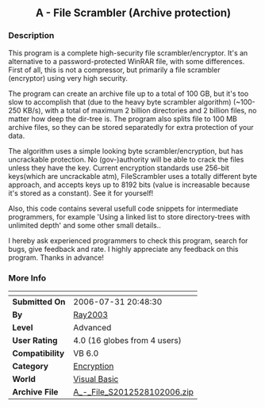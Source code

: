 ﻿<div align="center">

## A \- File Scrambler \(Archive protection\)


</div>

### Description

This program is a complete high-security file scrambler/encryptor. It's an alternative to a password-protected WinRAR file, with some differences. First of all, this is not a compressor, but primarily a file scrambler (encryptor) using very high security.

The program can create an archive file up to a total of 100 GB, but it's too slow to accomplish that (due to the heavy byte scrambler algorithm) (~100-250 KB/s), with a total of maximum 2 billion directories and 2 billion files, no matter how deep the dir-tree is. The program also splits file to 100 MB archive files, so they can be stored separatedly for extra protection of your data.

The algorithm uses a simple looking byte scrambler/encryption, but has uncrackable protection. No (gov-)authority will be able to crack the files unless they have the key. Current encryption standards use 256-bit keys(which are uncrackable atm), FileScrambler uses a totally different byte approach, and accepts keys up to 8192 bits (value is increasable because it's stored as a constant). See it for yourself!

Also, this code contains several usefull code snippets for intermediate programmers, for example 'Using a linked list to store directory-trees with unlimited depth' and some other small details..

I hereby ask experienced programmers to check this program, search for bugs, give feedback and rate. I highly appreciate any feedback on this program. Thanks in advance!
 
### More Info
 


<span>             |<span>
---                |---
**Submitted On**   |2006-07-31 20:48:30
**By**             |[Ray2003](https://github.com/Planet-Source-Code/PSCIndex/blob/master/ByAuthor/ray2003.md)
**Level**          |Advanced
**User Rating**    |4.0 (16 globes from 4 users)
**Compatibility**  |VB 6\.0
**Category**       |[Encryption](https://github.com/Planet-Source-Code/PSCIndex/blob/master/ByCategory/encryption__1-48.md)
**World**          |[Visual Basic](https://github.com/Planet-Source-Code/PSCIndex/blob/master/ByWorld/visual-basic.md)
**Archive File**   |[A\_\-\_File\_S2012528102006\.zip](https://github.com/Planet-Source-Code/ray2003-a-file-scrambler-archive-protection__1-66137/archive/master.zip)








